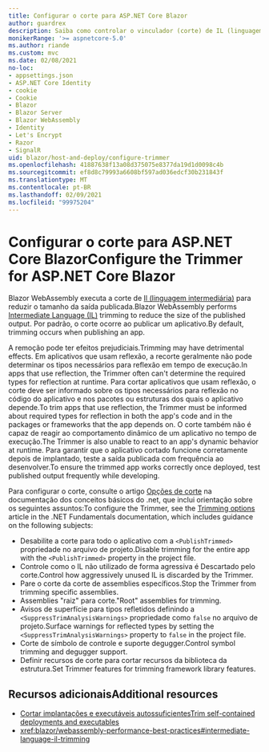 ```yaml
---
title: Configurar o corte para ASP.NET Core Blazor
author: guardrex
description: Saiba como controlar o vinculador (corte) de IL (linguagem intermediária) ao criar um Blazor aplicativo.
monikerRange: '>= aspnetcore-5.0'
ms.author: riande
ms.custom: mvc
ms.date: 02/08/2021
no-loc:
- appsettings.json
- ASP.NET Core Identity
- cookie
- Cookie
- Blazor
- Blazor Server
- Blazor WebAssembly
- Identity
- Let's Encrypt
- Razor
- SignalR
uid: blazor/host-and-deploy/configure-trimmer
ms.openlocfilehash: 41887638f13a08d375075e8377da19d1d0098c4b
ms.sourcegitcommit: ef8d8c79993a6608bf597ad036edcf30b231843f
ms.translationtype: MT
ms.contentlocale: pt-BR
ms.lasthandoff: 02/09/2021
ms.locfileid: "99975204"
---
```

# <a name="configure-the-trimmer-for-aspnet-core-blazor"></a><span data-ttu-id="cdc72-103">Configurar o corte para ASP.NET Core Blazor</span><span class="sxs-lookup"><span data-stu-id="cdc72-103">Configure the Trimmer for ASP.NET Core Blazor</span></span>

<span data-ttu-id="cdc72-104">Blazor WebAssembly executa a corte de [Il (linguagem intermediária)](/dotnet/standard/managed-code#intermediate-language--execution) para reduzir o tamanho da saída publicada.</span><span class="sxs-lookup"><span data-stu-id="cdc72-104">Blazor WebAssembly performs [Intermediate Language (IL)](/dotnet/standard/managed-code#intermediate-language--execution) trimming to reduce the size of the published output.</span></span> <span data-ttu-id="cdc72-105">Por padrão, o corte ocorre ao publicar um aplicativo.</span><span class="sxs-lookup"><span data-stu-id="cdc72-105">By default, trimming occurs when publishing an app.</span></span>

<span data-ttu-id="cdc72-106">A remoção pode ter efeitos prejudiciais.</span><span class="sxs-lookup"><span data-stu-id="cdc72-106">Trimming may have detrimental effects.</span></span> <span data-ttu-id="cdc72-107">Em aplicativos que usam reflexão, a recorte geralmente não pode determinar os tipos necessários para reflexão em tempo de execução.</span><span class="sxs-lookup"><span data-stu-id="cdc72-107">In apps that use reflection, the Trimmer often can't determine the required types for reflection at runtime.</span></span> <span data-ttu-id="cdc72-108">Para cortar aplicativos que usam reflexão, o corte deve ser informado sobre os tipos necessários para reflexão no código do aplicativo e nos pacotes ou estruturas dos quais o aplicativo depende.</span><span class="sxs-lookup"><span data-stu-id="cdc72-108">To trim apps that use reflection, the Trimmer must be informed about required types for reflection in both the app's code and in the packages or frameworks that the app depends on.</span></span> <span data-ttu-id="cdc72-109">O corte também não é capaz de reagir ao comportamento dinâmico de um aplicativo no tempo de execução.</span><span class="sxs-lookup"><span data-stu-id="cdc72-109">The Trimmer is also unable to react to an app's dynamic behavior at runtime.</span></span> <span data-ttu-id="cdc72-110">Para garantir que o aplicativo cortado funcione corretamente depois de implantado, teste a saída publicada com frequência ao desenvolver.</span><span class="sxs-lookup"><span data-stu-id="cdc72-110">To ensure the trimmed app works correctly once deployed, test published output frequently while developing.</span></span>

<span data-ttu-id="cdc72-111">Para configurar o corte, consulte o artigo [Opções de corte](/dotnet/core/deploying/trimming-options) na documentação dos conceitos básicos do .net, que inclui orientação sobre os seguintes assuntos:</span><span class="sxs-lookup"><span data-stu-id="cdc72-111">To configure the Trimmer, see the [Trimming options](/dotnet/core/deploying/trimming-options) article in the .NET Fundamentals documentation, which includes guidance on the following subjects:</span></span>

* <span data-ttu-id="cdc72-112">Desabilite a corte para todo o aplicativo com a `<PublishTrimmed>` propriedade no arquivo de projeto.</span><span class="sxs-lookup"><span data-stu-id="cdc72-112">Disable trimming for the entire app with the `<PublishTrimmed>` property in the project file.</span></span>
* <span data-ttu-id="cdc72-113">Controle como o IL não utilizado de forma agressiva é Descartado pelo corte.</span><span class="sxs-lookup"><span data-stu-id="cdc72-113">Control how aggressively unused IL is discarded by the Trimmer.</span></span>
* <span data-ttu-id="cdc72-114">Pare o corte da corte de assemblies específicos.</span><span class="sxs-lookup"><span data-stu-id="cdc72-114">Stop the Trimmer from trimming specific assemblies.</span></span>
* <span data-ttu-id="cdc72-115">Assemblies "raiz" para corte.</span><span class="sxs-lookup"><span data-stu-id="cdc72-115">"Root" assemblies for trimming.</span></span>
* <span data-ttu-id="cdc72-116">Avisos de superfície para tipos refletidos definindo a `<SuppressTrimAnalysisWarnings>` propriedade como `false` no arquivo de projeto.</span><span class="sxs-lookup"><span data-stu-id="cdc72-116">Surface warnings for reflected types by setting the `<SuppressTrimAnalysisWarnings>` property to `false` in the project file.</span></span>
* <span data-ttu-id="cdc72-117">Corte de símbolo de controle e suporte degugger.</span><span class="sxs-lookup"><span data-stu-id="cdc72-117">Control symbol trimming and degugger support.</span></span>
* <span data-ttu-id="cdc72-118">Definir recursos de corte para cortar recursos da biblioteca da estrutura.</span><span class="sxs-lookup"><span data-stu-id="cdc72-118">Set Trimmer features for trimming framework library features.</span></span>

## <a name="additional-resources"></a><span data-ttu-id="cdc72-119">Recursos adicionais</span><span class="sxs-lookup"><span data-stu-id="cdc72-119">Additional resources</span></span>

* [<span data-ttu-id="cdc72-120">Cortar implantações e executáveis autossuficientes</span><span class="sxs-lookup"><span data-stu-id="cdc72-120">Trim self-contained deployments and executables</span></span>](/dotnet/core/deploying/trim-self-contained)
* <xref:blazor/webassembly-performance-best-practices#intermediate-language-il-trimming>

